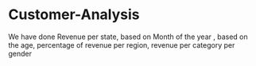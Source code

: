 # Customer-Analysis
We have done Revenue per state, based on Month of the year , based on the age, percentage of revenue per region, revenue per category per gender
